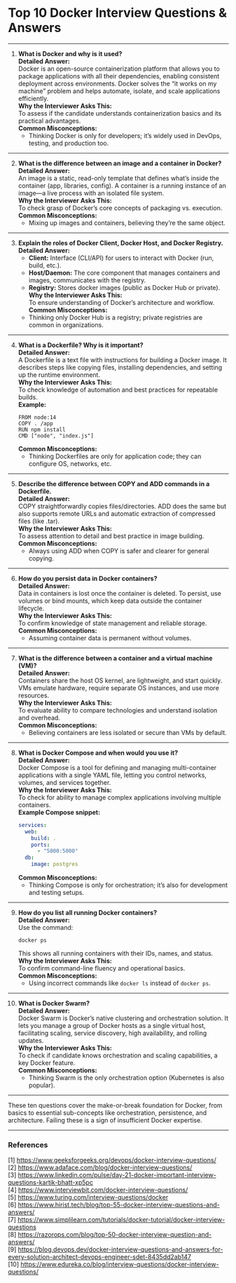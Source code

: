# Top 10 Docker Interview Questions & Answers

---

1. **What is Docker and why is it used?**  
   **Detailed Answer:**  
   Docker is an open-source containerization platform that allows you to package applications with all their dependencies, enabling consistent deployment across environments. Docker solves the “it works on my machine” problem and helps automate, isolate, and scale applications efficiently.  
   **Why the Interviewer Asks This:**  
   To assess if the candidate understands containerization basics and its practical advantages.  
   **Common Misconceptions:**  
   - Thinking Docker is only for developers; it’s widely used in DevOps, testing, and production too.

---

2. **What is the difference between an image and a container in Docker?**  
   **Detailed Answer:**  
   An image is a static, read-only template that defines what’s inside the container (app, libraries, config). A container is a running instance of an image—a live process with an isolated file system.  
   **Why the Interviewer Asks This:**  
   To check grasp of Docker’s core concepts of packaging vs. execution.  
   **Common Misconceptions:**  
   - Mixing up images and containers, believing they’re the same object.

---

3. **Explain the roles of Docker Client, Docker Host, and Docker Registry.**  
   **Detailed Answer:**  
   - **Client:** Interface (CLI/API) for users to interact with Docker (run, build, etc.).
   - **Host/Daemon:** The core component that manages containers and images, communicates with the registry.
   - **Registry:** Stores docker images (public as Docker Hub or private).  
   **Why the Interviewer Asks This:**  
   To ensure understanding of Docker’s architecture and workflow.  
   **Common Misconceptions:**  
   - Thinking only Docker Hub is a registry; private registries are common in organizations.

---

4. **What is a Dockerfile? Why is it important?**  
   **Detailed Answer:**  
   A Dockerfile is a text file with instructions for building a Docker image. It describes steps like copying files, installing dependencies, and setting up the runtime environment.  
   **Why the Interviewer Asks This:**  
   To check knowledge of automation and best practices for repeatable builds.  
   **Example:**  
   ```
   FROM node:14
   COPY . /app
   RUN npm install
   CMD ["node", "index.js"]
   ```
   **Common Misconceptions:**  
   - Thinking Dockerfiles are only for application code; they can configure OS, networks, etc.

---

5. **Describe the difference between COPY and ADD commands in a Dockerfile.**  
   **Detailed Answer:**  
   COPY straightforwardly copies files/directories. ADD does the same but also supports remote URLs and automatic extraction of compressed files (like .tar).  
   **Why the Interviewer Asks This:**  
   To assess attention to detail and best practice in image building.  
   **Common Misconceptions:**  
   - Always using ADD when COPY is safer and clearer for general copying.

---

6. **How do you persist data in Docker containers?**  
   **Detailed Answer:**  
   Data in containers is lost once the container is deleted. To persist, use volumes or bind mounts, which keep data outside the container lifecycle.  
   **Why the Interviewer Asks This:**  
   To confirm knowledge of state management and reliable storage.  
   **Common Misconceptions:**  
   - Assuming container data is permanent without volumes.

---

7. **What is the difference between a container and a virtual machine (VM)?**  
   **Detailed Answer:**  
   Containers share the host OS kernel, are lightweight, and start quickly. VMs emulate hardware, require separate OS instances, and use more resources.  
   **Why the Interviewer Asks This:**  
   To evaluate ability to compare technologies and understand isolation and overhead.  
   **Common Misconceptions:**  
   - Believing containers are less isolated or secure than VMs by default.

---

8. **What is Docker Compose and when would you use it?**  
   **Detailed Answer:**  
   Docker Compose is a tool for defining and managing multi-container applications with a single YAML file, letting you control networks, volumes, and services together.  
   **Why the Interviewer Asks This:**  
   To check for ability to manage complex applications involving multiple containers.  
   **Example Compose snippet:**  
   ```yaml
   services:
     web:
       build: .
       ports:
         - "5000:5000"
     db:
       image: postgres
   ```
   **Common Misconceptions:**  
   - Thinking Compose is only for orchestration; it’s also for development and testing setups.

---

9. **How do you list all running Docker containers?**  
   **Detailed Answer:**  
   Use the command:  
   ```
   docker ps
   ```
   This shows all running containers with their IDs, names, and status.  
   **Why the Interviewer Asks This:**  
   To confirm command-line fluency and operational basics.  
   **Common Misconceptions:**  
   - Using incorrect commands like `docker ls` instead of `docker ps`.

---

10. **What is Docker Swarm?**  
    **Detailed Answer:**  
    Docker Swarm is Docker’s native clustering and orchestration solution. It lets you manage a group of Docker hosts as a single virtual host, facilitating scaling, service discovery, high availability, and rolling updates.  
    **Why the Interviewer Asks This:**  
    To check if candidate knows orchestration and scaling capabilities, a key Docker feature.  
    **Common Misconceptions:**  
    - Thinking Swarm is the only orchestration option (Kubernetes is also popular).

---

These ten questions cover the make-or-break foundation for Docker, from basics to essential sub-concepts like orchestration, persistence, and architecture. Failing these is a sign of insufficient Docker expertise.

---

### References

[1] https://www.geeksforgeeks.org/devops/docker-interview-questions/  
[2] https://www.adaface.com/blog/docker-interview-questions/  
[3] https://www.linkedin.com/pulse/day-21-docker-important-interview-questions-kartik-bhatt-xp5pc  
[4] https://www.interviewbit.com/docker-interview-questions/  
[5] https://www.turing.com/interview-questions/docker  
[6] https://www.hirist.tech/blog/top-55-docker-interview-questions-and-answers/  
[7] https://www.simplilearn.com/tutorials/docker-tutorial/docker-interview-questions  
[8] https://razorops.com/blog/top-50-docker-interview-question-and-answers/  
[9] https://blog.devops.dev/docker-interview-questions-and-answers-for-every-solution-architect-devops-engineer-sdet-8435dd2ab147  
[10] https://www.edureka.co/blog/interview-questions/docker-interview-questions/